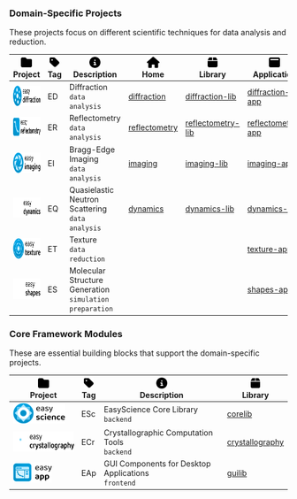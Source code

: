 ### Domain-Specific Projects

These projects focus on different scientific techniques for data analysis and reduction.

| <picture><source media='(prefers-color-scheme: light)' srcset='https://raw.githubusercontent.com/easyscience/assets-branding/refs/heads/master/fontawesome/fa-folder_light.svg'><source media='(prefers-color-scheme: dark)' srcset='https://raw.githubusercontent.com/easyscience/assets-branding/refs/heads/master/fontawesome/fa-folder_dark.svg'><img src='https://raw.githubusercontent.com/easyscience/assets-branding/refs/heads/master/fontawesome/fa-folder_light.svg' height='20px'></picture><br/>Project | <picture><source media='(prefers-color-scheme: light)' srcset='https://raw.githubusercontent.com/easyscience/assets-branding/refs/heads/master/fontawesome/fa-tag_light.svg'><source media='(prefers-color-scheme: dark)' srcset='https://raw.githubusercontent.com/easyscience/assets-branding/refs/heads/master/fontawesome/fa-tag_dark.svg'><img src='https://raw.githubusercontent.com/easyscience/assets-branding/refs/heads/master/fontawesome/fa-tag_light.svg' height='20px'></picture><br/>Tag | <picture><source media='(prefers-color-scheme: light)' srcset='https://raw.githubusercontent.com/easyscience/assets-branding/refs/heads/master/fontawesome/fa-circle-info_light.svg'><source media='(prefers-color-scheme: dark)' srcset='https://raw.githubusercontent.com/easyscience/assets-branding/refs/heads/master/fontawesome/fa-circle-info_dark.svg'><img src='https://raw.githubusercontent.com/easyscience/assets-branding/refs/heads/master/fontawesome/fa-circle-info_light.svg' height='20px'></picture><br/>Description | <picture><source media='(prefers-color-scheme: light)' srcset='https://raw.githubusercontent.com/easyscience/assets-branding/refs/heads/master/fontawesome/fa-house_light.svg'><source media='(prefers-color-scheme: dark)' srcset='https://raw.githubusercontent.com/easyscience/assets-branding/refs/heads/master/fontawesome/fa-house_dark.svg'><img src='https://raw.githubusercontent.com/easyscience/assets-branding/refs/heads/master/fontawesome/fa-house_light.svg' height='20px'></picture><br/>Home | <picture><source media='(prefers-color-scheme: light)' srcset='https://raw.githubusercontent.com/easyscience/assets-branding/refs/heads/master/fontawesome/fa-box_light.svg'><source media='(prefers-color-scheme: dark)' srcset='https://raw.githubusercontent.com/easyscience/assets-branding/refs/heads/master/fontawesome/fa-box_dark.svg'><img src='https://raw.githubusercontent.com/easyscience/assets-branding/refs/heads/master/fontawesome/fa-box_light.svg' height='20px'></picture><br/>Library | <picture><source media='(prefers-color-scheme: light)' srcset='https://raw.githubusercontent.com/easyscience/assets-branding/refs/heads/master/fontawesome/fa-window-maximize_light.svg'><source media='(prefers-color-scheme: dark)' srcset='https://raw.githubusercontent.com/easyscience/assets-branding/refs/heads/master/fontawesome/fa-window-maximize_dark.svg'><img src='https://raw.githubusercontent.com/easyscience/assets-branding/refs/heads/master/fontawesome/fa-window-maximize_light.svg' height='20px'></picture><br/>Application |
|-|-|-|-|-|-|
| <picture><source media='(prefers-color-scheme: light)' srcset='https://raw.githubusercontent.com/easyscience/assets-branding/refs/heads/master/easydiffraction/logos/light.svg'><source media='(prefers-color-scheme: dark)' srcset='https://raw.githubusercontent.com/easyscience/assets-branding/refs/heads/master/easydiffraction/logos/dark.svg'><img src='https://raw.githubusercontent.com/easyscience/assets-branding/refs/heads/master/easydiffraction/logos/light.svg' height='37px' alt='EasyDiffraction'></picture> | ED | Diffraction<br/>`data analysis` | [diffraction] | [diffraction-lib] | [diffraction-app] |
| <picture><source media='(prefers-color-scheme: light)' srcset='https://raw.githubusercontent.com/easyscience/assets-branding/refs/heads/master/easyreflectometry/logos/light.svg'><source media='(prefers-color-scheme: dark)' srcset='https://raw.githubusercontent.com/easyscience/assets-branding/refs/heads/master/easyreflectometry/logos/dark.svg'><img src='https://raw.githubusercontent.com/easyscience/assets-branding/refs/heads/master/easyreflectometry/logos/light.svg' height='37px' alt='EasyReflectometry'></picture> | ER | Reflectometry<br/>`data analysis` | [reflectometry] | [reflectometry-lib] | [reflectometry-app] |
| <picture><source media='(prefers-color-scheme: light)' srcset='https://raw.githubusercontent.com/easyscience/assets-branding/refs/heads/master/easyimaging/logos/light.svg'><source media='(prefers-color-scheme: dark)' srcset='https://raw.githubusercontent.com/easyscience/assets-branding/refs/heads/master/easyimaging/logos/dark.svg'><img src='https://raw.githubusercontent.com/easyscience/assets-branding/refs/heads/master/easyimaging/logos/light.svg' height='37px' alt='EasyImaging'></picture> | EI | Bragg-Edge Imaging<br/>`data analysis` | [imaging] | [imaging-lib] | [imaging-app] |
| <picture><source media='(prefers-color-scheme: light)' srcset='https://raw.githubusercontent.com/easyscience/assets-branding/refs/heads/master/easydynamics/logos/light.svg'><source media='(prefers-color-scheme: dark)' srcset='https://raw.githubusercontent.com/easyscience/assets-branding/refs/heads/master/easydynamics/logos/dark.svg'><img src='https://raw.githubusercontent.com/easyscience/assets-branding/refs/heads/master/easydynamics/logos/light.svg' height='37px' alt='EasyDynamics'></picture> | EQ | Quasielastic Neutron Scattering<br/>`data analysis` | [dynamics] | [dynamics-lib] | [dynamics-app] |
| <picture><source media='(prefers-color-scheme: light)' srcset='https://raw.githubusercontent.com/easyscience/assets-branding/refs/heads/master/easytexture/logos/light.svg'><source media='(prefers-color-scheme: dark)' srcset='https://raw.githubusercontent.com/easyscience/assets-branding/refs/heads/master/easytexture/logos/dark.svg'><img src='https://raw.githubusercontent.com/easyscience/assets-branding/refs/heads/master/easytexture/logos/light.svg' height='37px' alt='EasyTexture'></picture> | ET | Texture<br/>`data reduction` |  |  | [texture-app] |
| <picture><source media='(prefers-color-scheme: light)' srcset='https://raw.githubusercontent.com/easyscience/assets-branding/refs/heads/master/easyshapes/logos/light.svg'><source media='(prefers-color-scheme: dark)' srcset='https://raw.githubusercontent.com/easyscience/assets-branding/refs/heads/master/easyshapes/logos/dark.svg'><img src='https://raw.githubusercontent.com/easyscience/assets-branding/refs/heads/master/easyshapes/logos/light.svg' height='37px' alt='EasyShapes'></picture> | ES | Molecular Structure Generation<br/>`simulation preparation` |  |  | [shapes-app] |

### Core Framework Modules

These are essential building blocks that support the domain-specific projects.

| <picture><source media='(prefers-color-scheme: light)' srcset='https://raw.githubusercontent.com/easyscience/assets-branding/refs/heads/master/fontawesome/fa-folder_light.svg'><source media='(prefers-color-scheme: dark)' srcset='https://raw.githubusercontent.com/easyscience/assets-branding/refs/heads/master/fontawesome/fa-folder_dark.svg'><img src='https://raw.githubusercontent.com/easyscience/assets-branding/refs/heads/master/fontawesome/fa-folder_light.svg' height='20px'></picture><br/>Project | <picture><source media='(prefers-color-scheme: light)' srcset='https://raw.githubusercontent.com/easyscience/assets-branding/refs/heads/master/fontawesome/fa-tag_light.svg'><source media='(prefers-color-scheme: dark)' srcset='https://raw.githubusercontent.com/easyscience/assets-branding/refs/heads/master/fontawesome/fa-tag_dark.svg'><img src='https://raw.githubusercontent.com/easyscience/assets-branding/refs/heads/master/fontawesome/fa-tag_light.svg' height='20px'></picture><br/>Tag | <picture><source media='(prefers-color-scheme: light)' srcset='https://raw.githubusercontent.com/easyscience/assets-branding/refs/heads/master/fontawesome/fa-circle-info_light.svg'><source media='(prefers-color-scheme: dark)' srcset='https://raw.githubusercontent.com/easyscience/assets-branding/refs/heads/master/fontawesome/fa-circle-info_dark.svg'><img src='https://raw.githubusercontent.com/easyscience/assets-branding/refs/heads/master/fontawesome/fa-circle-info_light.svg' height='20px'></picture><br/>Description | <picture><source media='(prefers-color-scheme: light)' srcset='https://raw.githubusercontent.com/easyscience/assets-branding/refs/heads/master/fontawesome/fa-box_light.svg'><source media='(prefers-color-scheme: dark)' srcset='https://raw.githubusercontent.com/easyscience/assets-branding/refs/heads/master/fontawesome/fa-box_dark.svg'><img src='https://raw.githubusercontent.com/easyscience/assets-branding/refs/heads/master/fontawesome/fa-box_light.svg' height='20px'></picture><br/>Library |
|-|-|-|-|
| <picture><source media='(prefers-color-scheme: light)' srcset='https://raw.githubusercontent.com/easyscience/assets-branding/refs/heads/master/easyscience/logos/light.svg'><source media='(prefers-color-scheme: dark)' srcset='https://raw.githubusercontent.com/easyscience/assets-branding/refs/heads/master/easyscience/logos/dark.svg'><img src='https://raw.githubusercontent.com/easyscience/assets-branding/refs/heads/master/easyscience/logos/light.svg' height='37px' alt='EasyScience'></picture> | ESc | EasyScience Core Library<br/>`backend` | [corelib] |
| <picture><source media='(prefers-color-scheme: light)' srcset='https://raw.githubusercontent.com/easyscience/assets-branding/refs/heads/master/easycrystallography/logos/light.svg'><source media='(prefers-color-scheme: dark)' srcset='https://raw.githubusercontent.com/easyscience/assets-branding/refs/heads/master/easycrystallography/logos/dark.svg'><img src='https://raw.githubusercontent.com/easyscience/assets-branding/refs/heads/master/easycrystallography/logos/light.svg' height='37px' alt='easycrystallography'></picture> | ECr | Crystallographic Computation Tools<br/>`backend` | [crystallography] |
| <picture><source media='(prefers-color-scheme: light)' srcset='https://raw.githubusercontent.com/easyscience/assets-branding/refs/heads/master/easyapp/logos/light.svg'><source media='(prefers-color-scheme: dark)' srcset='https://raw.githubusercontent.com/easyscience/assets-branding/refs/heads/master/easyapp/logos/dark.svg'><img src='https://raw.githubusercontent.com/easyscience/assets-branding/refs/heads/master/easyapp/logos/light.svg' height='37px' alt='easyapp'></picture> | EAp | GUI Components for Desktop Applications<br/>`frontend` | [guilib] |


<!---Domain-Specific Projects--->
[diffraction]: https://github.com/easyscience/diffraction
[diffraction-lib]: https://github.com/easyscience/diffraction-lib
[diffraction-app]: https://github.com/easyscience/diffraction-app
[reflectometry]: https://github.com/easyscience/reflectometry
[reflectometry-lib]: https://github.com/easyscience/reflectometry-lib
[reflectometry-app]: https://github.com/easyscience/reflectometry-app
[imaging]: https://github.com/easyscience/imaging
[imaging-lib]: https://github.com/easyscience/imaging-lib
[imaging-app]: https://github.com/easyscience/imaging-app
[dynamics]: https://github.com/easyscience/dynamics
[dynamics-lib]: https://github.com/easyscience/dynamics-lib
[dynamics-app]: https://github.com/easyscience/dynamics-app
[texture-app]: https://github.com/easyscience/texture-app
[shapes-app]: https://github.com/easyscience/shapes-app

<!---Core Framework Modules--->
[corelib]: https://github.com/easyscience/corelib
[crystallography]: https://github.com/easyscience/crystallography
[guilib]: https://github.com/easyscience/guilib
